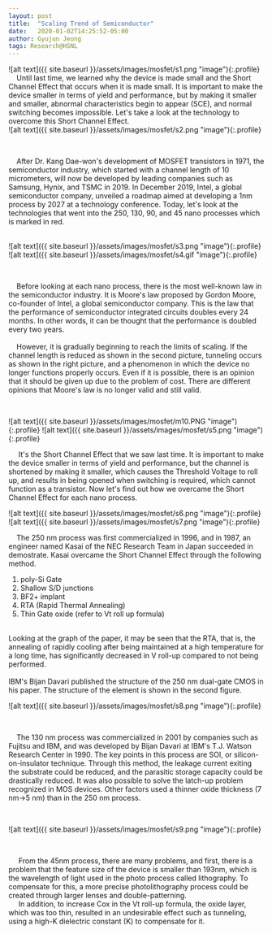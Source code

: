 ```yaml
---
layout: post
title:  "Scaling Trend of Semiconductor"
date:   2020-01-02T14:25:52-05:00
author: Gyujun Jeong
tags: Research@HSNL
---
```


![alt text]({{ site.baseurl }}/assets/images/mosfet/s1.png "image"){:.profile}
&nbsp;&nbsp;&nbsp;&nbsp;Until last time, we learned why the device is made small and the Short Channel Effect that occurs when it is made small. It is important to make the device smaller in terms of yield and performance, but by making it smaller and smaller, abnormal characteristics begin to appear (SCE), and normal switching becomes impossible. Let's take a look at the technology to overcome this Short Channel Effect.
<br>
![alt text]({{ site.baseurl }}/assets/images/mosfet/s2.png "image"){:.profile}

<br>

&nbsp;&nbsp;&nbsp;&nbsp;After Dr. Kang Dae-won's development of MOSFET transistors in 1971, the semiconductor industry, which started with a channel length of 10 micrometers, will now be developed by leading companies such as Samsung, Hynix, and TSMC in 2019. In December 2019, Intel, a global semiconductor company, unveiled a roadmap aimed at developing a 1nm process by 2027 at a technology conference. Today, let's look at the technologies that went into the 250, 130, 90, and 45 nano processes which is marked in red.
<br>
<br>

![alt text]({{ site.baseurl }}/assets/images/mosfet/s3.png "image"){:.profile}
![alt text]({{ site.baseurl }}/assets/images/mosfet/s4.gif "image"){:.profile}

<br>

&nbsp;&nbsp;&nbsp;&nbsp;Before looking at each nano process, there is the most well-known law in the semiconductor industry. It is Moore's law proposed by Gordon Moore, co-founder of Intel, a global semiconductor company. This is the law that the performance of semiconductor integrated circuits doubles every 24 months. In other words, it can be thought that the performance is doubled every two years.
<br>
<br>
&nbsp;&nbsp;&nbsp;&nbsp;However, it is gradually beginning to reach the limits of scaling. If the channel length is reduced as shown in the second picture, tunneling occurs as shown in the right picture, and a phenomenon in which the device no longer functions properly occurs. Even if it is possible, there is an opinion that it should be given up due to the problem of cost. There are different opinions that Moore's law is no longer valid and still valid.



<br>

![alt text]({{ site.baseurl }}/assets/images/mosfet/m10.PNG "image"){:.profile}
![alt text]({{ site.baseurl }}/assets/images/mosfet/s5.png "image"){:.profile}
<br>
  
&nbsp;&nbsp;&nbsp;&nbsp; It's the Short Channel Effect that we saw last time. It is important to make the device smaller in terms of yield and performance, but the channel is shortened by making it smaller, which causes the Threshold Voltage to roll up, and results in being opened when switching is required, which cannot function as a transistor. Now let's find out how we overcame the Short Channel Effect for each nano process.
<br>

![alt text]({{ site.baseurl }}/assets/images/mosfet/s6.png "image"){:.profile}
![alt text]({{ site.baseurl }}/assets/images/mosfet/s7.png "image"){:.profile}
<br>
 
&nbsp;&nbsp;&nbsp;&nbsp;The 250 nm process was first commercialized in 1996, and in 1987, an engineer named Kasai of the NEC Research Team in Japan succeeded in demostrate. Kasai overcame the Short Channel Effect through the following method.
<br>
1. poly-Si Gate
2. Shallow S/D junctions
3. BF2+ implant
4. RTA (Rapid Thermal Annealing)
5. Thin Gate oxide (refer to Vt roll up formula)<br>
<br>
Looking at the graph of the paper, it may be seen that the RTA, that is, the annealing of rapidly cooling after being maintained at a high temperature for a long time, has significantly decreased in V roll-up compared to not being performed.<br>
<br>
IBM's Bijan Davari published the structure of the 250 nm dual-gate CMOS in his paper. The structure of the element is shown in the second figure.

<br>

![alt text]({{ site.baseurl }}/assets/images/mosfet/s8.png "image"){:.profile}

<br>
 
&nbsp;&nbsp;&nbsp;&nbsp;The 130 nm process was commercialized in 2001 by companies such as Fujitsu and IBM, and was developed by Bijan Davari at IBM's T.J. Watson Research Center in 1990. The key points in this process are SOI, or silicon-on-insulator technique. Through this method, the leakage current exiting the substrate could be reduced, and the parasitic storage capacity could be drastically reduced. It was also possible to solve the latch-up problem recognized in MOS devices. Other factors used a thinner oxide thickness (7 nm->5 nm) than in the 250 nm process.

<br>

![alt text]({{ site.baseurl }}/assets/images/mosfet/s9.png "image"){:.profile}

<br>

&nbsp;&nbsp;&nbsp;&nbsp; From the 45nm process, there are many problems, and first, there is a problem that the feature size of the device is smaller than 193nm, which is the wavelength of light used in the photo process called lithography. To compensate for this, a more precise photolithography process could be created through larger lenses and double-patterning.
<br>
&nbsp;&nbsp;&nbsp;&nbsp; In addition, to increase Cox in the Vt roll-up formula, the oxide layer, which was too thin, resulted in an undesirable effect such as tunneling, using a high-K dielectric constant (K) to compensate for it.
